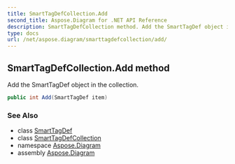 ```yaml
---
title: SmartTagDefCollection.Add
second_title: Aspose.Diagram for .NET API Reference
description: SmartTagDefCollection method. Add the SmartTagDef object in the collection
type: docs
url: /net/aspose.diagram/smarttagdefcollection/add/
---
```

## SmartTagDefCollection.Add method

Add the SmartTagDef object in the collection.

```csharp
public int Add(SmartTagDef item)
```

### See Also

* class [SmartTagDef](../../smarttagdef/)
* class [SmartTagDefCollection](../)
* namespace [Aspose.Diagram](../../smarttagdefcollection/)
* assembly [Aspose.Diagram](../../../)


